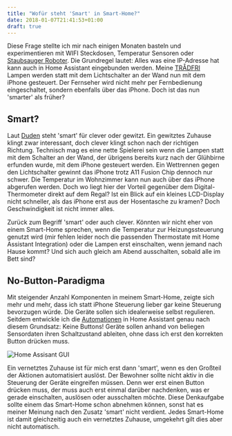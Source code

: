 ```yaml
---
title: "Wofür steht 'Smart' in Smart-Home?"
date: 2018-01-07T21:41:53+01:00
draft: true
---
```


Diese Frage stellte ich mir nach einigen Monaten basteln und experimentieren mit WIFI Steckdosen, Temperatur Sensoren oder [Staubsauger Roboter](http://www.mi.com/roomrobot/). Die Grundregel lautet: Alles was eine IP-Adresse hat kann auch in Home Assistant eingebunden werden. Meine [TRÅDFRI](http://www.ikea.com/de/de/catalog/categories/departments/lighting/smart_lighting/) Lampen werden statt mit dem Lichtschalter an der Wand nun mit dem iPhone gesteuert. Der Fernseher wird nicht mehr per Fernbedienung eingeschaltet, sondern ebenfalls über das iPhone. Doch ist das nun 'smarter' als früher?

## Smart?

Laut [Duden](https://www.duden.de/rechtschreibung/smart) steht 'smart' für clever oder gewitzt. Ein gewitztes Zuhause klingt zwar interessant, doch clever klingt schon nach der richtigen Richtung. Technisch mag es eine nette Spielerei sein wenn die Lampen statt mit dem Schalter an der Wand, der übrigens bereits kurz nach der Glühbirne erfunden wurde, mit dem iPhone gesteuert werden. Ein Wettrennen gegen den Lichtschalter gewinnt das iPhone trotz A11 Fusion Chip dennoch nur schwer. 
Die Temperatur im Wohnzimmer kann nun auch über das iPhone abgerufen werden. Doch wo liegt hier der Vorteil gegenüber dem Digital-Thermometer direkt auf dem Regal? Ist ein Blick auf ein kleines LCD-Display nicht schneller, als das iPhone erst aus der Hosentasche zu kramen? Doch Geschwindigkeit ist nicht immer alles.

Zurück zum Begriff 'smart' oder auch clever. Könnten wir nicht eher von einem Smart-Home sprechen, wenn die Temperatur zur Heizungssteuerung genutzt wird (mir fehlen leider noch die passenden Thermostate mit Home Assistant Integration) oder die Lampen erst einschalten, wenn jemand nach Hause kommt? Und sich auch gleich am Abend ausschalten, sobald alle im Bett sind?

## No-Button-Paradigma

Mit steigender Anzahl Komponenten in meinem Smart-Home, zeigte sich mehr und mehr, dass ich statt iPhone Steuerung lieber gar keine Steuerung bevorzugen würde. Die Geräte sollen sich idealerweise selbst regulieren. Seitdem entwickle ich die [Automationen](https://home-assistant.io/components/automation/) in Home Assistant genau nach diesem Grundsatz: Keine Buttons! Geräte sollen anhand von beliegen Sensordaten ihren Schaltzustand ableiten, ohne dass ich erst den korrekten Button drücken muss. 

![Home Assisant GUI](/img/home_assistant_automations.png)

Ein vernetztes Zuhause ist für mich erst dann 'smart', wenn es den Großteil der Aktionen automatisiert auslöst. Der Bewohner sollte nicht aktiv in die Steuerung der Geräte eingreifen müssen. Denn wer erst einen Button drücken muss, der muss auch erst einmal darüber nachdenken, was er gerade einschalten, auslösen oder ausschalten möchte. Diese Denkaufgabe sollte einem das Smart-Home schon abnehmen können, sonst hat es meiner Meinung nach den Zusatz 'smart' nicht verdient. Jedes Smart-Home ist damit gleichzeitig auch ein vernetztes Zuhause, umgekehrt gilt dies aber nicht automatisch.





